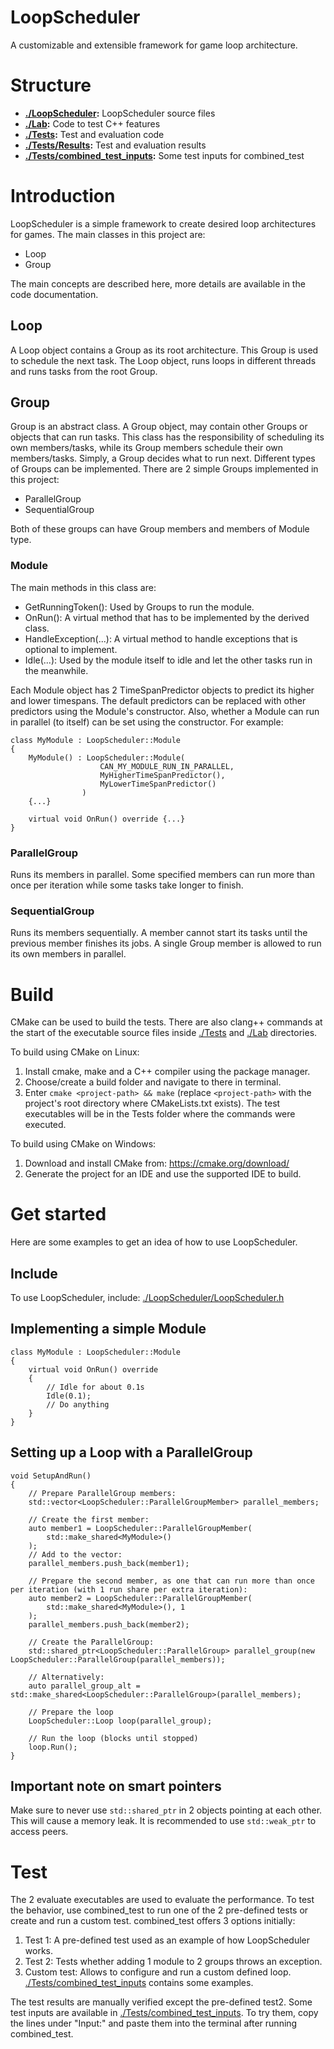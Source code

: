 # LoopScheduler

A customizable and extensible framework for game loop architecture.

# Structure

- **[./LoopScheduler](https://github.com/LoopScheduler/LoopScheduler/tree/main/LoopScheduler):** LoopScheduler source files
- **[./Lab](https://github.com/LoopScheduler/LoopScheduler/tree/main/Lab):** Code to test C++ features
- **[./Tests](https://github.com/LoopScheduler/LoopScheduler/tree/main/Tests):** Test and evaluation code
- **[./Tests/Results](https://github.com/LoopScheduler/LoopScheduler/tree/main/Tests/Results):** Test and evaluation results
- **[./Tests/combined_test_inputs](https://github.com/LoopScheduler/LoopScheduler/tree/main/Tests/combined_test_inputs):** Some test inputs for combined_test

# Introduction

LoopScheduler is a simple framework to create desired loop architectures for games.
The main classes in this project are:

  - Loop
  - Group

The main concepts are described here, more details are available in the code documentation.

## Loop

A Loop object contains a Group as its root architecture.
This Group is used to schedule the next task.
The Loop object, runs loops in different threads and runs tasks from the root Group.

## Group

Group is an abstract class.
A Group object, may contain other Groups or objects that can run tasks.
This class has the responsibility of scheduling its own members/tasks, while its Group members schedule their own members/tasks.
Simply, a Group decides what to run next.
Different types of Groups can be implemented.
There are 2 simple Groups implemented in this project:

  - ParallelGroup
  - SequentialGroup

Both of these groups can have Group members and members of Module type.

### Module

The main methods in this class are:

  - GetRunningToken(): Used by Groups to run the module.
  - OnRun(): A virtual method that has to be implemented by the derived class.
  - HandleException(...): A virtual method to handle exceptions that is optional to implement.
  - Idle(...): Used by the module itself to idle and let the other tasks run in the meanwhile.

Each Module object has 2 TimeSpanPredictor objects to predict its higher and lower timespans.
The default predictors can be replaced with other predictors using the Module's constructor.
Also, whether a Module can run in parallel (to itself) can be set using the constructor.
For example:

```
class MyModule : LoopScheduler::Module
{
    MyModule() : LoopScheduler::Module(
                    CAN_MY_MODULE_RUN_IN_PARALLEL,
                    MyHigherTimeSpanPredictor(),
                    MyLowerTimeSpanPredictor()
                )
    {...}

    virtual void OnRun() override {...}
}
```

### ParallelGroup

Runs its members in parallel.
Some specified members can run more than once per iteration while some tasks take longer to finish.

### SequentialGroup

Runs its members sequentially.
A member cannot start its tasks until the previous member finishes its jobs.
A single Group member is allowed to run its own members in parallel.

# Build

CMake can be used to build the tests.
There are also clang++ commands at the start of the executable source files
inside [./Tests](https://github.com/LoopScheduler/LoopScheduler/tree/main/Tests)
and [./Lab](https://github.com/LoopScheduler/LoopScheduler/tree/main/Lab) directories.

To build using CMake on Linux:

  1. Install cmake, make and a C++ compiler using the package manager.
  2. Choose/create a build folder and navigate to there in terminal.
  3. Enter `cmake <project-path> && make` (replace `<project-path>` with the project's root directory where CMakeLists.txt exists).
     The test executables will be in the Tests folder where the commands were executed.

To build using CMake on Windows:

  1. Download and install CMake from: https://cmake.org/download/
  2. Generate the project for an IDE and use the supported IDE to build.

# Get started

Here are some examples to get an idea of how to use LoopScheduler.

## Include

To use LoopScheduler, include: [./LoopScheduler/LoopScheduler.h](https://github.com/LoopScheduler/LoopScheduler/blob/main/LoopScheduler/LoopScheduler.h)

## Implementing a simple Module

```
class MyModule : LoopScheduler::Module
{
    virtual void OnRun() override
    {
        // Idle for about 0.1s
        Idle(0.1);
        // Do anything
    }
}
```

## Setting up a Loop with a ParallelGroup

```
void SetupAndRun()
{
    // Prepare ParallelGroup members:
    std::vector<LoopScheduler::ParallelGroupMember> parallel_members;

    // Create the first member:
    auto member1 = LoopScheduler::ParallelGroupMember(
        std::make_shared<MyModule>()
    );
    // Add to the vector:
    parallel_members.push_back(member1);

    // Prepare the second member, as one that can run more than once per iteration (with 1 run share per extra iteration):
    auto member2 = LoopScheduler::ParallelGroupMember(
        std::make_shared<MyModule>(), 1
    );
    parallel_members.push_back(member2);

    // Create the ParallelGroup:
    std::shared_ptr<LoopScheduler::ParallelGroup> parallel_group(new LoopScheduler::ParallelGroup(parallel_members));

    // Alternatively:
    auto parallel_group_alt = std::make_shared<LoopScheduler::ParallelGroup>(parallel_members);

    // Prepare the loop
    LoopScheduler::Loop loop(parallel_group);

    // Run the loop (blocks until stopped)
    loop.Run();
}
```

## Important note on smart pointers

Make sure to never use `std::shared_ptr` in 2 objects pointing at each other.
This will cause a memory leak.
It is recommended to use `std::weak_ptr` to access peers.

# Test

The 2 evaluate executables are used to evaluate the performance.
To test the behavior, use combined_test to run one of the 2 pre-defined tests or create and run a custom test.
combined_test offers 3 options initially:

  1. Test 1: A pre-defined test used as an example of how LoopScheduler works.
  2. Test 2: Tests whether adding 1 module to 2 groups throws an exception.
  3. Custom test: Allows to configure and run a custom defined loop.
     [./Tests/combined_test_inputs](https://github.com/LoopScheduler/LoopScheduler/tree/main/Tests/combined_test_inputs) contains some examples.

The test results are manually verified except the pre-defined test2.
Some test inputs are available in [./Tests/combined_test_inputs](https://github.com/LoopScheduler/LoopScheduler/tree/main/Tests/combined_test_inputs).
To try them, copy the lines under "Input:" and paste them into the terminal after running combined_test.
